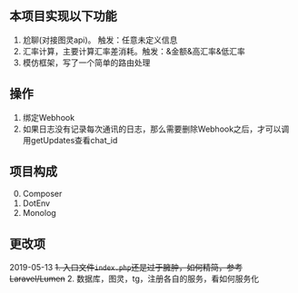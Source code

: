 ## 本项目实现以下功能

1. 尬聊(对接图灵api)。 触发：任意未定义信息
2. 汇率计算，主要计算汇率差消耗。触发：&金额&高汇率&低汇率
3. 模仿框架，写了一个简单的路由处理

## 操作
1. 绑定Webhook
2. 如果日志没有记录每次通讯的日志，那么需要删除Webhook之后，才可以调用getUpdates查看chat_id

## 项目构成
0. Composer
1. DotEnv
2. Monolog

## 更改项
2019-05-13
~~1. 入口文件`index.php`还是过于臃肿，如何精简，参考Laravel/Lumen~~
2. 数据库，图灵，tg，注册各自的服务，看如何服务化

